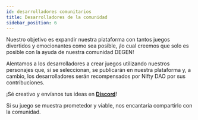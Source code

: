 ```yaml
---
id: desarrolladores comunitarios
title: Desarrolladores de la comunidad
sidebar_position: 6
---
```


Nuestro objetivo es expandir nuestra plataforma con tantos juegos divertidos y emocionantes como sea posible, ¡lo cual creemos que solo es posible con la ayuda de nuestra comunidad DEGEN!

Alentamos a los desarrolladores a crear juegos utilizando nuestros personajes que, si se seleccionan, se publicarán en nuestra plataforma y, a cambio, los desarrolladores serán recompensados por Nifty DAO por sus contribuciones.

¡Sé creativo y envíanos tus ideas en **[Discord](https://discord.gg/niftyleague)**!

Si su juego se muestra prometedor y viable, nos encantaría compartirlo con la comunidad.
